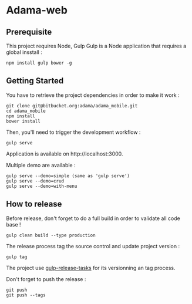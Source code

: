 # Adama-web

## Prerequisite

This project requires Node, Gulp
Gulp is a Node application that requires a global insstall :

	npm install gulp bower -g



## Getting Started

You have to retrieve the project dependencies in order to make it work :

	git clone git@bitbucket.org:adama/adama_mobile.git
	cd adama_mobile
	npm install
	bower install

Then, you'll need to trigger the development workflow :

	gulp serve

Application is available on http://localhost:3000.

Multiple demo are available :

	gulp serve --demo=simple (same as 'gulp serve')
	gulp serve --demo=crud
	gulp serve --demo=with-menu



## How to release

Before release, don't forget to do a full build in order to validate all code base !

	gulp clean build --type production

The release process tag the source control and update project version :

	gulp tag

The project use [gulp-release-tasks](https://www.npmjs.com/package/gulp-release-tasks) for its versionning an tag process.

Don't forget to push the release :

	git push
	git push --tags
